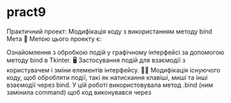 # pract9
Практичний проект: Модифікація коду з використанням методу bind
Мета 🎯
Метою цього проекту є:

Ознайомлення з обробкою подій у графічному інтерфейсі за допомогою методу bind в Tkinter. 🖥️
Застосування подій для взаємодії з користувачем і зміни елементів інтерфейсу. 👨‍💻
Модифікація існуючого коду, щоб обробляти події, такі як натискання клавіші, миші та інші взаємодії через bind. 
У цій роботі використовувала метод .bind (ним замінила command) щоб код виконувався через <Button-1> <Return>
